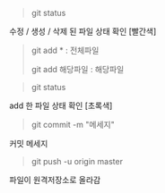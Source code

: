 > git status

수정 / 생성 / 삭제 된 파일 상태 확인 [빨간색]

> git add * : 전체파일
>
> git add 해당파일 : 해당파일

> git status 

add 한 파일 상태 확인 [초록색]

> git commit -m "메세지"

커밋 메세지 

> git push -u origin master

파일이 원격저장소로 올라감